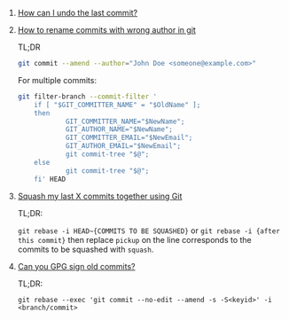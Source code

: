  1. [How can I undo the last commit?](https://www.git-tower.com/learn/git/faq/undo-last-commit/)
 2. [How to rename commits with wrong author in git](https://stackoverflow.com/questions/38133775/how-to-rename-commits-with-wrong-author-in-git)
    
    TL;DR
    
    ```bash
    git commit --amend --author="John Doe <someone@example.com>"
    ```
    
    For multiple commits:
    
    
    ```bash
    git filter-branch --commit-filter '
        if [ "$GIT_COMMITTER_NAME" = "$OldName" ];
        then
                GIT_COMMITTER_NAME="$NewName";
                GIT_AUTHOR_NAME="$NewName";
                GIT_COMMITTER_EMAIL="$NewEmail";
                GIT_AUTHOR_EMAIL="$NewEmail";
                git commit-tree "$@";
        else
                git commit-tree "$@";
        fi' HEAD
    ```
 3. [Squash my last X commits together using Git](https://stackoverflow.com/questions/5189560/squash-my-last-x-commits-together-using-git)
    
    TL;DR:
    
    `git rebase -i HEAD~{COMMITS TO BE SQUASHED}` or `git rebase -i {after this commit}` then replace `pickup` on the line corresponds to the commits to be 
    squashed with `squash`.
 4. [Can you GPG sign old commits?](https://superuser.com/questions/397149/can-you-gpg-sign-old-commits)
    
    TL;DR:
    
    ```
    git rebase --exec 'git commit --no-edit --amend -s -S<keyid>' -i <branch/commit>
    ```
